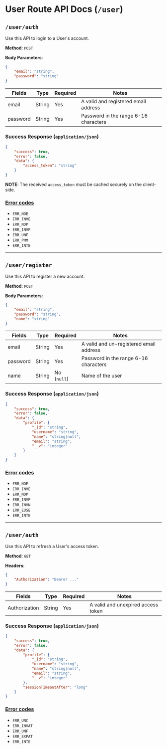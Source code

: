 # User Route API Docs (`/user`)

<a name="login"></a>

## `/user/auth`

Use this API to login to a User's account.

**Method**: `POST`

**Body Parameters**:

```json
{
    "email": "string",
    "password": "string"
}
```

| Fields | Type | Required | Notes |
|--------|------|----------|-------|
| email | String | Yes | A valid and registered email address |
| password | String | Yes | Password in the range 6-16 characters |

### **Success Response** (`application/json`)

```json
{
    "success": true,
    "error": false,
    "data": {
        "access_token": "string"
    }
}
```

**NOTE**: The received `access_token` must be cached securely on the client-side.

### [**Error codes**](/src/configs/error.codes.config.json)

- `ERR_NOE`
- `ERR_INVE`
- `ERR_NOP`
- `ERR_INVP`
- `ERR_UNF`
- `ERR_PMM`
- `ERR_INTE`

---

<a name="register"></a>

## `/user/register`

Use this API to register a new account.

**Method**: `POST`

**Body Parameters**:

```json
{
    "email": "string",
    "password": "string",
    "name": "string"
}
```

| Fields | Type | Required | Notes |
|--------|------|----------|-------|
| email | String | Yes | A valid and un-registered email address |
| password | String | Yes | Password in the range 6-16 characters |
| name | String | No (`null`) | Name of the user |

### **Success Response** (`application/json`)

```json
{
    "success": true,
    "error": false,
    "data": {
        "profile": {
            "_id": "string",
            "username": "string",
            "name": "string|null",
            "email": "string",
            "__v": "integer"
        }
    }
}
```

### [**Error codes**](/src/configs/error.codes.config.json)

- `ERR_NOE`
- `ERR_INVE`
- `ERR_NOP`
- `ERR_INVP`
- `ERR_INVN`
- `ERR_EUSE`
- `ERR_INTE`

---

<a name="auth"></a>

## `/user/auth`

Use this API to refresh a User's access token.

**Method**: `GET`

**Headers**:

```json
{
    "Authorization": "Bearer ..."
}
```

| Fields | Type | Required | Notes |
|--------|------|----------|-------|
| Authorization | String | Yes | A valid and unexpired access token |

### **Success Response** (`application/json`)

```json
{
    "success": true,
    "error": false,
    "data": {
        "profile": {
            "_id": "string",
            "username": "string",
            "name": "string|null",
            "email": "string",
            "__v": "integer"
        },
        "sessionTimeoutAfter": "long"
    }
}
```

### [**Error codes**](/src/configs/error.codes.config.json)

- `ERR_UNC`
- `ERR_INVAT`
- `ERR_UNF`
- `ERR_EXPAT`
- `ERR_INTE`
